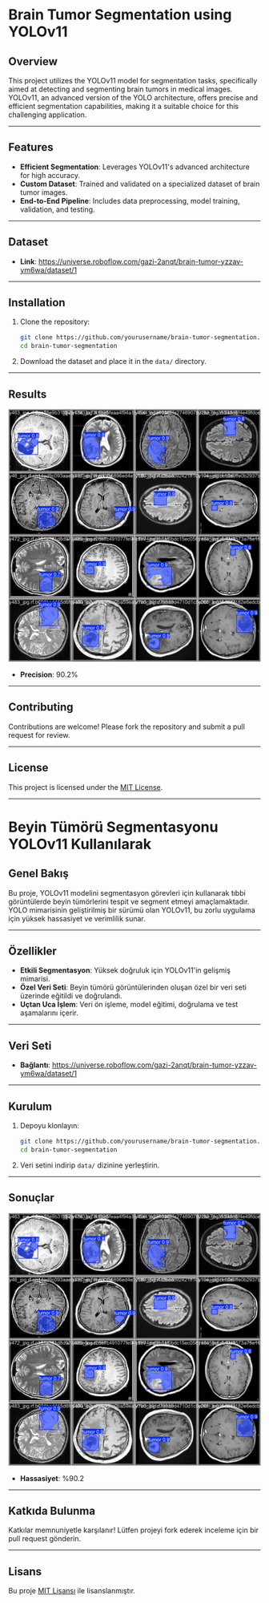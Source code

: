 # Brain Tumor Segmentation using YOLOv11

## Overview
This project utilizes the YOLOv11 model for segmentation tasks, specifically aimed at detecting and segmenting brain tumors in medical images. YOLOv11, an advanced version of the YOLO architecture, offers precise and efficient segmentation capabilities, making it a suitable choice for this challenging application.

---

## Features
- **Efficient Segmentation**: Leverages YOLOv11's advanced architecture for high accuracy.
- **Custom Dataset**: Trained and validated on a specialized dataset of brain tumor images.
- **End-to-End Pipeline**: Includes data preprocessing, model training, validation, and testing.

---

## Dataset
- **Link**: https://universe.roboflow.com/gazi-2anqt/brain-tumor-yzzav-ym6wa/dataset/1

---

## Installation
1. Clone the repository:
   ```bash
   git clone https://github.com/yourusername/brain-tumor-segmentation.git
   cd brain-tumor-segmentation
   ```
   
2. Download the dataset and place it in the `data/` directory.

---

## Results
![Example Output](results1.jpg)

- **Precision**: 90.2%
---

## Contributing
Contributions are welcome! Please fork the repository and submit a pull request for review.

---

## License
This project is licensed under the [MIT License](LICENSE).

---

# Beyin Tümörü Segmentasyonu YOLOv11 Kullanılarak

## Genel Bakış
Bu proje, YOLOv11 modelini segmentasyon görevleri için kullanarak tıbbi görüntülerde beyin tümörlerini tespit ve segment etmeyi amaçlamaktadır. YOLO mimarisinin geliştirilmiş bir sürümü olan YOLOv11, bu zorlu uygulama için yüksek hassasiyet ve verimlilik sunar.

---

## Özellikler
- **Etkili Segmentasyon**: Yüksek doğruluk için YOLOv11'in gelişmiş mimarisi.
- **Özel Veri Seti**: Beyin tümörü görüntülerinden oluşan özel bir veri seti üzerinde eğitildi ve doğrulandı.
- **Uçtan Uca İşlem**: Veri ön işleme, model eğitimi, doğrulama ve test aşamalarını içerir.

---

## Veri Seti
- **Bağlantı**: https://universe.roboflow.com/gazi-2anqt/brain-tumor-yzzav-ym6wa/dataset/1

---

## Kurulum
1. Depoyu klonlayın:
   ```bash
   git clone https://github.com/yourusername/brain-tumor-segmentation.git
   cd brain-tumor-segmentation
   ```
   
2. Veri setini indirip `data/` dizinine yerleştirin.

---

## Sonuçlar
![Örnek Çıktı](results1.jpg)

- **Hassasiyet**: %90.2

---

## Katkıda Bulunma
Katkılar memnuniyetle karşılanır! Lütfen projeyi fork ederek inceleme için bir pull request gönderin.

---

## Lisans
Bu proje [MIT Lisansı](LICENSE) ile lisanslanmıştır.
